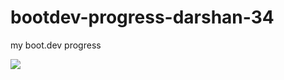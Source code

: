 # bootdev-progress-darshan-34
my boot.dev progress
<p align="left">
  <img src="https://api.boot.dev/v1/users/public/15a7003e-7e42-48dc-b35e-be97947fb261/thumbnail" >
</p>
